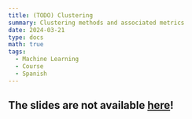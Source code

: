 ```yaml
---
title: (TODO) Clustering
summary: Clustering methods and associated metrics
date: 2024-03-21
type: docs
math: true
tags:
  - Machine Learning
  - Course
  - Spanish
---
```


## The slides are not available [here](todo.pdf)!